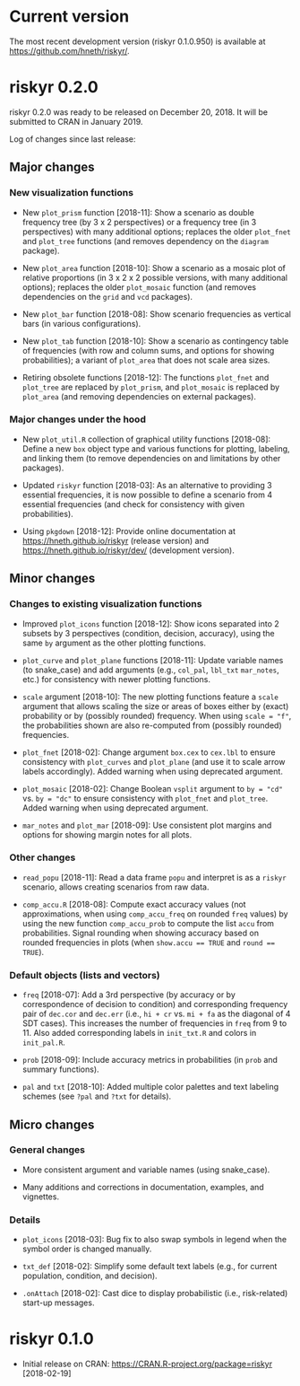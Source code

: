 
# Current version

The most recent development version (riskyr 0.1.0.950) is available at <https://github.com/hneth/riskyr/>. 

# riskyr 0.2.0

riskyr 0.2.0 was ready to be released on December 20, 2018. 
It will be submitted to CRAN in January 2019.

Log of changes since last release: 

## Major changes

### New visualization functions

- New `plot_prism` function [2018-11]: 
Show a scenario as double frequency tree (by 3 x 2 perspectives) or a frequency tree (in 3 perspectives) with many additional options; replaces the older `plot_fnet` and `plot_tree` functions (and removes dependency on the `diagram` package).

- New `plot_area` function [2018-10]: 
Show a scenario as a mosaic plot of relative proportions (in 3 x 2 x 2 possible versions, with many additional options); replaces the older `plot_mosaic` function (and removes dependencies on the `grid` and `vcd` packages).

- New `plot_bar` function [2018-08]: 
Show scenario frequencies as vertical bars (in various configurations). 

- New `plot_tab` function [2018-10]: 
Show a scenario as contingency table of frequencies (with row and column sums, and options for showing probabilities); 
a variant of `plot_area` that does not scale area sizes. 

- Retiring obsolete functions [2018-12]:
The functions `plot_fnet` and `plot_tree` are replaced by `plot_prism`, and `plot_mosaic` is replaced by `plot_area`  (and removing dependencies on external packages). 

### Major changes under the hood

- New `plot_util.R` collection of graphical utility functions [2018-08]: 
Define a new `box` object type and various functions for plotting, labeling, and linking them 
(to remove dependencies on and limitations by other packages).

- Updated `riskyr` function [2018-03]: 
As an alternative to providing 3 essential frequencies, it is now possible to define a scenario from 4 essential frequencies (and check for consistency with given probabilities). 

- Using `pkgdown` [2018-12]:
Provide online documentation at <https://hneth.github.io/riskyr> (release version) and <https://hneth.github.io/riskyr/dev/> (development version).


## Minor changes

### Changes to existing visualization functions 

- Improved `plot_icons` function [2018-12]: 
Show icons separated into 2 subsets by 3 perspectives (condition, decision, accuracy), using the same `by` argument as the other plotting functions.

- `plot_curve` and `plot_plane` functions [2018-11]:
Update variable names (to snake_case) and add arguments (e.g., `col_pal`, `lbl_txt` `mar_notes`, etc.) for consistency with newer plotting functions. 

- `scale` argument [2018-10]: 
The new plotting functions feature a `scale` argument that allows scaling the size or areas of boxes either by (exact) probability or by (possibly rounded) frequency. When using `scale = "f"`, the probabilities shown are also re-computed from (possibly rounded) frequencies. 
- `plot_fnet` [2018-02]: 
Change argument `box.cex` to `cex.lbl` to ensure consistency with `plot_curves` and `plot_plane` (and use it to scale arrow labels accordingly). Added warning when using deprecated argument.

- `plot_mosaic` [2018-02]: 
Change Boolean `vsplit` argument to `by = "cd"` vs. `by = "dc"` to ensure consistency with `plot_fnet` and `plot_tree`. Added warning when using deprecated argument.

- `mar_notes` and `plot_mar` [2018-09]: 
Use consistent plot margins and options for showing margin notes for all plots.

### Other changes 

- `read_popu` [2018-11]: 
Read a data frame `popu` and interpret is as a `riskyr` scenario, allows creating scenarios from raw data. 

- `comp_accu.R` [2018-08]: 
Compute exact accuracy values (not approximations, when using `comp_accu_freq` on rounded `freq` values) by using the new function `comp_accu_prob` to compute the list `accu` from probabilities. Signal rounding when showing accuracy based on rounded frequencies in plots (when `show.accu == TRUE` and `round == TRUE`). 

### Default objects (lists and vectors)

- `freq` [2018-07]: 
Add a 3rd perspective (by accuracy or by correspondence of decision to condition) and corresponding frequency pair of `dec.cor` and `dec.err` (i.e., `hi + cr` vs. `mi + fa` as the diagonal of 4 SDT cases). This increases the number of frequencies in `freq` from 9 to 11. Also added corresponding labels in `init_txt.R` and colors in `init_pal.R`. 

- `prob` [2018-09]: 
Include accuracy metrics in probabilities (in `prob` and summary functions). 

- `pal` and `txt` [2018-10]: 
Added multiple color palettes and text labeling schemes (see `?pal` and `?txt` for details). 


## Micro changes

### General changes

- More consistent argument and variable names (using snake_case).

- Many additions and corrections in documentation, examples, and vignettes. 

### Details 

- `plot_icons` [2018-03]: 
Bug fix to also swap symbols in legend when the symbol order is changed manually.

- `txt_def` [2018-02]: 
Simplify some default text labels (e.g., for current population, condition, and decision). 

- `.onAttach` [2018-02]: 
Cast dice to display probabilistic (i.e., risk-related) start-up messages. 


# riskyr 0.1.0

- Initial release on CRAN: <https://CRAN.R-project.org/package=riskyr> [2018-02-19] 
